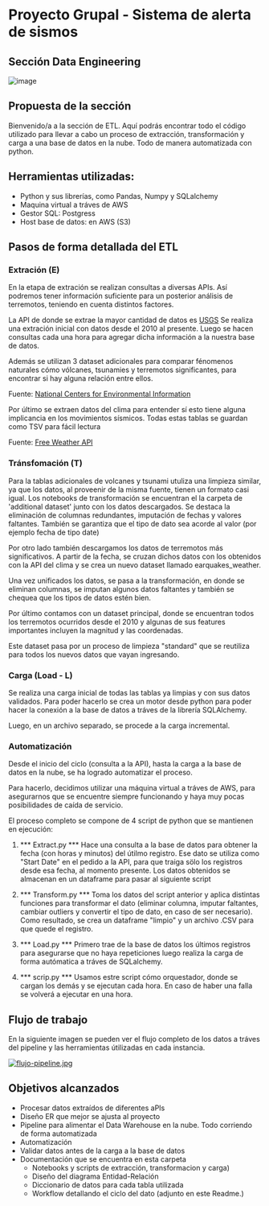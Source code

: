 # Proyecto Grupal -  Sistema de alerta de sismos
## Sección Data Engineering
![image](https://inesdi-cdn.s3.eu-west-3.amazonaws.com/inesdi-prod/2021-08/iStock-1329530347.jpg)


##  Propuesta de la sección
Bienvenido/a a la sección de ETL. Aquí podrás encontrar todo el código utilizado para llevar a cabo un proceso de extracción, transformación y carga a una base de datos en la nube. Todo de manera automatizada con python.

## Herramientas utilizadas:

 - Python y sus librerías, como Pandas, Numpy y SQLalchemy
 - Maquina virtual a tráves de AWS 
 - Gestor SQL: Postgress 
 - Host base de datos: en AWS (S3)

## Pasos de forma detallada del ETL

### Extración (E)

En la etapa de extración se realizan consultas a diversas APIs. Así podremos tener información suficiente para un posterior análisis de terremotos, teniendo en cuenta distintos factores. 

La API de donde se extrae la mayor cantidad de datos es [USGS](https://earthquake.usgs.gov/fdsnws/event/1/)
Se realiza una extración inicial con datos desde el 2010 al presente.
Luego se hacen consultas cada una hora para agregar dicha información a la nuestra base de datos.

Además se utilizan 3 dataset adicionales para comparar fénomenos naturales cómo vólcanes, tsunamies y terremotos significantes, para encontrar si hay alguna relación entre ellos. 

Fuente: [National Centers for Environmental Information](https://https://www.ngdc.noaa.gov/ngdc.html)

Por último se extraen datos del clima para entender sí esto tiene alguna implicancia en los movimientos sísmicos.
Todas estas tablas se guardan como TSV para fácil lectura

Fuente: [Free Weather API](https://open-meteo.com/en)

### Tránsfomación (T)

Para la tablas adicionales de volcanes y tsunami utuliza una limpieza similar, ya que los datos, al proveenir de la misma fuente, tienen un formato casi igual. Los notebooks de transformación se encuentran el la carpeta de 'additional dataset' junto con los datos descargados. Se destaca la eliminación de columnas redundantes, imputación de fechas y valores faltantes. También se garantiza que el tipo de dato sea acorde al valor (por ejemplo fecha de tipo date)

Por otro lado también descargamos los datos de terremotos más significativos. A partir de la fecha, se cruzan dichos datos con los obtenidos con la API del clima y se crea un nuevo dataset llamado earquakes_weather.

Una vez unificados los datos, se pasa a la transformación, en donde se eliminan columnas, se imputan algunos datos faltantes y también se chequea que los tipos de datos estén bien.

Por último contamos con un dataset principal, donde se encuentran todos los terremotos ocurridos desde el 2010 y algunas de sus features importantes incluyen la magnitud y las coordenadas. 

Este dataset pasa por un proceso de limpieza "standard" que se reutiliza para todos los nuevos datos que vayan ingresando. 

### Carga (Load - L)

Se realiza una carga inicial de todas las tablas ya limpias y con sus datos validados.
Para poder hacerlo se crea un motor desde python para poder hacer la conexión a la base de datos a tráves de la librería SQLAlchemy.

Luego, en un archivo separado, se procede a la carga incremental. 


### Automatización

Desde el inicio del ciclo (consulta a la API), hasta la carga a la base de datos en la nube, se ha logrado automatizar el proceso. 

Para hacerlo, decidimos utilizar una máquina virtual a tráves de AWS, para asegurarnos que se encuentre siempre funcionando y haya muy pocas posibilidades de caída de servicio. 

El proceso completo se compone de 4 script de python que se mantienen en ejecución:

1. *** Extract.py ***
 Hace una consulta a la base de datos para obtener la fecha (con horas y minutos) del útilmo registro. Ese dato se utiliza como "Start Date" en el pedido a la API, para que traiga sölo los registros desde esa fecha, al momento presente. 
 Los datos obtenidos se almacenan en un dataframe para pasar al siguiente script

2.  *** Transform.py ***
Toma los datos del script anterior y aplica distintas funciones para transformar el dato (eliminar columna, imputar faltantes, cambiar outliers y convertir el tipo de dato, en caso de ser necesario).
Como resultado, se crea un dataframe "limpio" y un archivo .CSV para que quede el registro.

3.  *** Load.py ***
Primero trae de la base de datos los últimos registros para asegurarse que no haya repeticiones luego realiza la carga de forma autómatica a tráves de SQLalchemy.

4.  *** scrip.py ***
Usamos estre script cómo orquestador, donde se cargan los demás y se ejecutan cada hora. En caso de haber una falla se volverá a ejecutar en una hora. 

## Flujo de trabajo

En la siguiente imagen se pueden ver el flujo completo de los datos a tráves del pipeline y las herramientas útilizadas en cada instancia.

[![flujo-pipeline.jpg](https://i.postimg.cc/FKDyShXP/flujo-pipeline.jpg)](https://postimg.cc/cKttyyHY)


## Objetivos alcanzados
- Procesar datos extraídos de diferentes aPIs
- Diseño ER que mejor se ajusta al proyecto
- Pipeline para alimentar el Data Warehouse en la nube. Todo corriendo de forma automatizada
- Automatización
- Validar datos antes de la carga a la base de datos
- Documentación que se encuentra en esta carpeta
    - Notebooks y scripts de extracción, transformacion y carga)
    - Diseño del diagrama Entidad-Relación
    - Diccionario de datos para cada tabla utilizada
    - Workflow detallando el ciclo del dato (adjunto en este Readme.)



